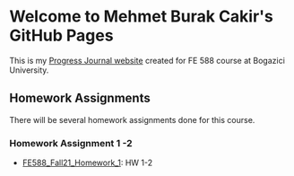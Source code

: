 # Welcome to Mehmet Burak Cakir's GitHub Pages

This is my [Progress Journal website](https://github.com/BU-FE-588/fall21-mehmetburakcakir) created for FE 588 course at Bogazici University. 
## Homework Assignments
There will be several homework assignments done for this course.


### Homework Assignment 1 -2
* [FE588_Fall21_Homework_1](https://github.com/BU-FE-588/fall21-mehmetburakcakir/blob/main/hw/Homework%201%20and%202.html): HW 1-2

